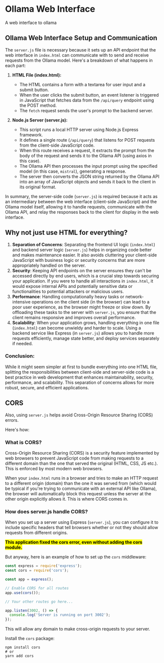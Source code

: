 # Ollama Web Interface
A web interface to ollama

## Ollama Web Interface Setup and Communication

The `server.js` file is necessary because it sets up an API endpoint that the web interface in 
`index.html` can communicate with to send and receive requests from the Ollama model. Here's a 
breakdown of what happens in each part:

1. **HTML File (index.html):**
   - The HTML contains a form with a textarea for user input and a submit button.
   - When the user clicks the submit button, an event listener is triggered in JavaScript that 
fetches data from the `/api/query` endpoint using the POST method.
   - The `fetch` request sends the user's prompt to the backend server.

2. **Node.js Server (server.js):**
   - This script runs a local HTTP server using Node.js Express framework.
   - It defines a single route (`/api/query`) that listens for POST requests from the client-side 
JavaScript code.
   - When this route receives a request, it extracts the prompt from the body of the request and 
sends it to the Ollama API (using axios in this case).
   - The Ollama API then processes the input prompt using the specified model (in this case, 
`mistral`), generating a response.
   - The server then converts the JSON string returned by the Ollama API into an array of JavaScript 
objects and sends it back to the client in its original format.

In summary, the server-side code (`server.js`) is required because it acts as an intermediary between 
the web interface (client-side JavaScript) and the Ollama model itself, allowing it to handle 
requests, communicate with the Ollama API, and relay the responses back to the client for display in 
the web interface.

## Why not just use HTML for everything?

1. **Separation of Concerns**: Separating the frontend UI logic (`index.html`) and 
backend server logic (`server.js`) helps in organizing code better and makes maintenance easier. It 
also avoids cluttering your client-side JavaScript with business logic or security concerns that are 
more appropriately handled on the server.
2. **Security**: Keeping API endpoints on the server ensures they can't be accessed directly by end 
users, which is a crucial step towards securing your application. If you were to handle all 
interactions in `index.html`, it would expose internal APIs and potentially sensitive data or 
functionalities to potential attackers or malicious users.
3. **Performance**: Handling computationally heavy tasks or network-intensive operations on the 
client side (in the browser) can lead to a poor user experience, as the browser might freeze or slow 
down. By offloading these tasks to the server with `server.js`, you ensure that the client remains 
responsive and improves overall performance.
4. **Scalability**: When your application grows, handling everything in one file (`index.html`) can 
become unwieldy and harder to scale. Using a backend service like Express (in `server.js`) allows you 
to handle more requests efficiently, manage state better, and deploy services separately if needed.

### Conclusion:
While it might seem simpler at first to bundle everything into one HTML file, splitting the 
responsibilities between client-side and server-side code is a best practice in web development that 
enhances maintainability, security, performance, and scalability. This separation of concerns allows 
for more robust, secure, and efficient applications.

## CORS

Also, using `server.js` helps avoid Cross-Origin Resource Sharing (CORS) errors.

Here's how:

### What is CORS?
Cross-Origin Resource Sharing (CORS) is a security feature implemented by web browsers to prevent 
JavaScript code from making requests to a different domain than the one that served the original
(HTML, CSS, JS etc.). This is enforced by most modern web browsers.

When your `index.html` runs in a browser and tries to make an HTTP request to a different origin 
(domain) than the one it was served from (which would be typical if you're trying to communicate with 
an external API like Ollama), the browser will automatically block this request unless the server at 
the other origin explicitly allows it. This is where CORS comes in.

### How does server.js handle CORS?
When you set up a server using Express (`server.js`), you can configure it to include specific 
headers that tell browsers whether or not they should allow requests from different origins.

<mark>**This application fixed the cors error, even without adding the cors module.**

But anyway, here is an example of how to set up the `cors` middleware:

```javascript
const express = require('express');
const cors = require('cors');

const app = express();

// Enable CORS for all routes
app.use(cors());

// Your other routes go here...

app.listen(3002, () => {
  console.log('Server is running on port 3002');
});
```

This will allow any domain to make cross-origin requests to your server.

Install the `cors` package:

```shell
npm install cors
# or
yarn add cors
```

<br>
